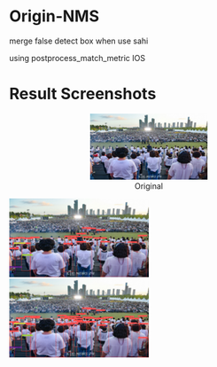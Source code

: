 # Origin-NMS
merge false detect box when use sahi

using postprocess_match_metric IOS

# Result Screenshots
<div align="center">
  <figure><img src="https://github.com/KangHongJun/Origin-NMS/blob/main/Images/Original.jpg", width="50%",style=" display:block;"><figcaption>Original</figcaption></figure>
  
</div>

<p float="center">
  <img src="https://github.com/KangHongJun/Origin-NMS/blob/main/Images/NMS_yolov5m.png", width="50%">
 <img src="https://github.com/KangHongJun/Origin-NMS/blob/main/Images/Origin_NMS_yolov5m.png", width="50%">
</p>






 
